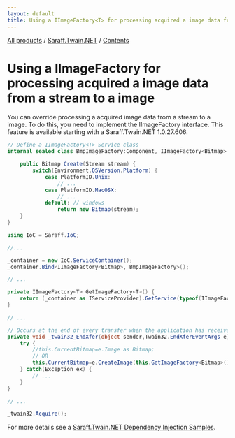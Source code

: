 ```yaml
---
layout: default
title: Using a IImageFactory<T> for processing acquired a image data from a stream to a image
---
```

[All products](../../) / [Saraff.Twain.NET](../) / [Contents](./index.md)
# Using a IImageFactory<T> for processing acquired a image data from a stream to a image
You can override processing a acquired image data from a stream to a image. To do this, you need to implement the IImageFactory<T> interface. This feature is available starting with a Saraff.Twain.NET 1.0.27.606.

```c#
// Define a IImageFactory<T> Service class
internal sealed class BmpImageFactory:Component, IImageFactory<Bitmap> {

    public Bitmap Create(Stream stream) {
        switch(Environment.OSVersion.Platform) {
            case PlatformID.Unix:
                // ...
            case PlatformID.MacOSX:
                // ...
            default: // windows
                return new Bitmap(stream);
    }
}
```

```c#
using IoC = Saraff.IoC;

//...

_container = new IoC.ServiceContainer();
_container.Bind<IImageFactory<Bitmap>, BmpImageFactory>();

// ...

private IImageFactory<T> GetImageFactory<T>() {
    return (_container as IServiceProvider).GetService(typeof(IImageFactory<T>)) as IImageFactory<T>;
}

// ...

// Occurs at the end of every transfer when the application has received all the data it expected.
private void _twain32_EndXfer(object sender,Twain32.EndXferEventArgs e) {
    try {
        //this.CurrentBitmap=e.Image as Bitmap;
        // OR
        this.CurrentBitmap=e.CreateImage(this.GetImageFactory<Bitmap>());
    } catch(Exception ex) {
        // ...
    }
}

// ...

_twain32.Acquire();
```

For more details see a [Saraff.Twain.NET Dependency Injection Samples](../samples/di.md).